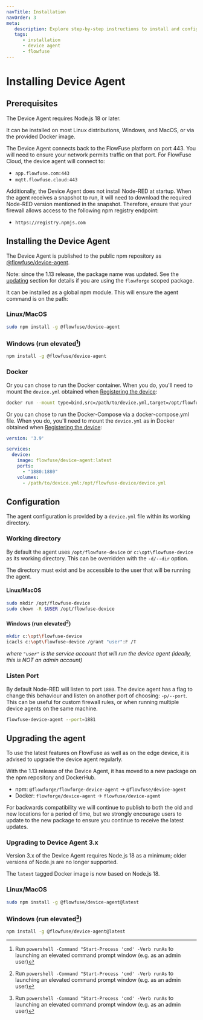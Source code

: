 ```yaml
---
navTitle: Installation
navOrder: 3
meta: 
   description: Explore step-by-step instructions to install and configure the FlowFuse Device Agent on various platforms, ensuring seamless connectivity with FlowFuse Cloud and MQTT services.
   tags:
      - installation 
      - device agent
      - flowfuse
---
```


# Installing Device Agent

## Prerequisites

The Device Agent requires Node.js 18 or later.

It can be installed on most Linux distributions, Windows, and MacOS, or via the provided Docker image.

The Device Agent connects back to the FlowFuse platform on port 443. You will need to ensure your network permits traffic on that port. For FlowFuse Cloud, the device agent will connect to:

 - `app.flowfuse.com:443`
 - `mqtt.flowfuse.cloud:443`

Additionally, the Device Agent does not install Node-RED at startup. When the agent receives a snapshot to run, it will need to download the required Node-RED version mentioned in the snapshot. Therefore, ensure that your firewall allows access to the following npm registry endpoint:

- `https://registry.npmjs.com`

## Installing the Device Agent

The Device Agent is published to the public npm repository as [@flowfuse/device-agent](https://www.npmjs.com/package/@flowfuse/device-agent).

Note: since the 1.13 release, the package name was updated. See the [updating](#upgrading-the-agent) section for details if you are using the `flowforge` scoped package.

It can be installed as a global npm module. This will ensure the agent
command is on the path:

### Linux/MacOS

```bash
sudo npm install -g @flowfuse/device-agent
```

### Windows (run elevated[^1])

```bash
npm install -g @flowfuse/device-agent
```

### Docker

Or you can chose to run the Docker container. When you do, you'll need to mount
the `device.yml` obtained when [Registering the device](./register.md):

```bash
docker run --mount type=bind,src=/path/to/device.yml,target=/opt/flowfuse-device/device.yml -p 1880:1880 flowfuse/device-agent:latest
```

Or you can chose to run the Docker-Compose via a docker-compose.yml file. When you do, you'll need to mount
the `device.yml` as in Docker obtained when [Registering the device](./register.md):

```yaml
version: '3.9'

services:
  device:
    image: flowfuse/device-agent:latest
    ports:
      - "1880:1880"
    volumes:
      - /path/to/device.yml:/opt/flowfuse-device/device.yml
```

## Configuration

The agent configuration is provided by a `device.yml` file within its working
directory.

### Working directory

By default the agent uses `/opt/flowfuse-device` or `c:\opt\flowfuse-device` as
its working directory. This can be overridden with the `-d/--dir` option.

The directory must exist and be accessible to the user that will be
running the agent.

#### Linux/MacOS

```bash
sudo mkdir /opt/flowfuse-device
sudo chown -R $USER /opt/flowfuse-device
```

#### Windows (run elevated[^1])

```bash
mkdir c:\opt\flowfuse-device
icacls c:\opt\flowfuse-device /grant "user":F /T
```
_where `"user"` is the service account that will run the device agent (ideally, this is NOT an admin account)_

### Listen Port

By default Node-RED will listen to port `1880`. The device agent has a flag to
change this behaviour and listen on another port of choosing: `-p/--port`. This can
be useful for custom firewall rules, or when running multiple device agents on
the same machine.

```bash
flowfuse-device-agent --port=1881
```

## Upgrading the agent

To use the latest features on FlowFuse as well as on the edge device, it is advised to upgrade
the device agent regularly. 

With the 1.13 release of the Device Agent, it has moved to a new package on the npm repository
and DockerHub.

 - npm: `@flowforge/flowforge-device-agent` -> `@flowfuse/device-agent`
 - Docker: `flowforge/device-agent` -> `flowfuse/device-agent`

For backwards compatibility we will continue to publish to both the old and
new locations for a period of time, but we strongly encourage users to update to the
new package to ensure you continue to receive the latest updates.

### Upgrading to Device Agent 3.x

Version 3.x of the Device Agent requires Node.js 18 as a minimum; older versions of Node.js are no longer supported.

The `latest` tagged Docker image is now based on Node.js 18.

### Linux/MacOS

```bash
sudo npm install -g @flowfuse/device-agent@latest
```

### Windows (run elevated[^1])

```bash
npm install -g @flowfuse/device-agent@latest
```


[^1]: Run `powershell -Command "Start-Process 'cmd' -Verb runAs` to launching an elevated command prompt window (e.g. as an admin user)
